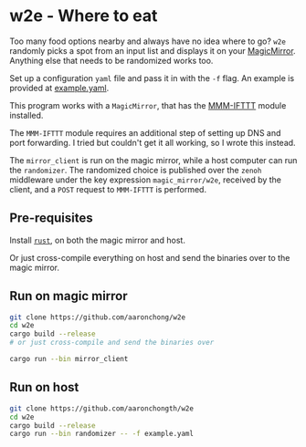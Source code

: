 # w2e - Where to eat

Too many food options nearby and always have no idea where to go? `w2e` randomly picks a spot from an input list and displays it on your [MagicMirror](https://github.com/MichMich/MagicMirror). Anything else that needs to be randomized works too.

Set up a configuration `yaml` file and pass it in with the `-f` flag. An example is provided at [example.yaml](example.yaml).

This program works with a `MagicMirror`, that has the [MMM-IFTTT](https://github.com/jc21/MMM-IFTTT) module installed.

The `MMM-IFTTT` module requires an additional step of setting up DNS and port forwarding. I tried but couldn't get it all working, so I wrote this instead.

The `mirror_client` is run on the magic mirror, while a host computer can run the `randomizer`. The randomized choice is published over the `zenoh` middleware under the key expression `magic_mirror/w2e`, received by the client, and a `POST` request to `MMM-IFTTT` is performed.

## Pre-requisites

Install [`rust`](https://www.rust-lang.org/tools/install), on both the magic mirror and host.

Or just cross-compile everything on host and send the binaries over to the magic mirror.

## Run on magic mirror

```bash
git clone https://github.com/aaronchong/w2e
cd w2e
cargo build --release
# or just cross-compile and send the binaries over

cargo run --bin mirror_client
```

## Run on host

```bash
git clone https://github.com/aaronchongth/w2e
cd w2e
cargo build --release
cargo run --bin randomizer -- -f example.yaml
```
